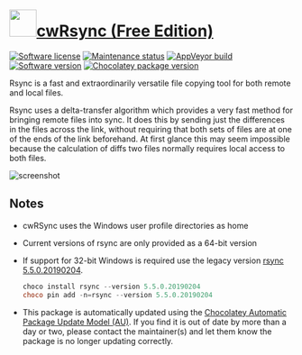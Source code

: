 # [<img src="https://cdn.jsdelivr.net/gh/dgalbraith/chocolatey-packages@2b1c888fbc68d148d638cae0b6f0222b97f156db/icons/rsync.png" width="48" height="48" />cwRsync (Free Edition)](https://chocolatey.org/packages/rsync)

[![Software license](https://img.shields.io/badge/License-Simplified%20BSD-green.svg)](https://itefix.net/simplified-bsd-license)
[![Maintenance status](https://img.shields.io/badge/maintained%3F-yes-green.svg)](https://gitHub.com/dgalbraith/chocolatey-packages/graphs/commit-activity)
[![AppVeyor build](https://img.shields.io/appveyor/ci/dgalbraith/chocolatey-packages)](https://ci.appveyor.com/project/dgalbraith/chocolatey-packages)
[![Software version](https://img.shields.io/badge/Source-v6.2.9-blue.svg)](https://www.itefix.net/cwrsync?qt-cwrsync_client=1&qt-cwrsync=1#qt-cwrsync)
[![Chocolatey package version](https://img.shields.io/chocolatey/v/rsync?label=Chocolatey)](https://chocolatey.org/packages/rsync)

Rsync is a fast and extraordinarily versatile file copying tool for both remote and local files.

Rsync uses a delta-transfer algorithm which provides a very fast method for bringing remote files into sync. It does
this by sending just the differences in the files across the link, without requiring that both sets of files are at one
of the ends of the link beforehand. At first glance this may seem impossible because the calculation of diffs two files
normally requires local access to both files.

![screenshot](https://cdn.jsdelivr.net/gh/dgalbraith/chocolatey-packages@2b1c888fbc68d148d638cae0b6f0222b97f156db/automatic/rsync/screenshot.png)

## Notes

* cwRSync uses the Windows user profile directories as home
* Current versions of rsync are only provided as a 64-bit version
* If support for 32-bit Windows is required use the legacy version [rsync 5.5.0.20190204](https://chocolatey.org/packages/rsync/5.5.0.20190204).

  ```powershell
  choco install rsync --version 5.5.0.20190204
  choco pin add -n=rsync --version 5.5.0.20190204
  ```

* This package is automatically updated using the [Chocolatey Automatic Package Update Model (AU)](https://github.com/majkinetor/au/blob/master/README.md).
  If you find it is out of date by more than a day or two, please contact the maintainer(s) and let them know the package is no longer updating correctly.
